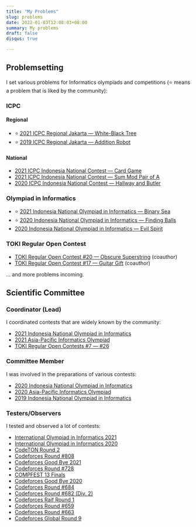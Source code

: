 ```yaml
---
title: "My Problems"
slug: problems
date: 2022-01-03T12:08:03+08:00
summary: My problems
draft: false
disqus: true

---
```


## Problemsetting

I set various problems for Informatics olympiads and competitions (⭐ means a problem that is liked by the community):

### ICPC

#### Regional

* ⭐ [2021 ICPC Regional Jakarta — White-Black Tree](https://tlx.toki.id/problems/icpc-jakarta-2021/K)
* ⭐ [2019 ICPC Regional Jakarta — Addition Robot](https://codeforces.com/contest/1252/problem/K)

#### National

* [2021 ICPC Indonesia National Contest — Card Game](https://tlx.toki.id/problems/inc-2021/C)
* [2021 ICPC Indonesia National Contest — Sum Mod Pair of A](https://tlx.toki.id/problems/inc-2021/J)
* [2020 ICPC Indonesia National Contest — Hallway and Butler](https://tlx.toki.id/problems/inc-2020/G)

### Olympiad in Informatics

* ⭐ [2021 Indonesia National Olympiad in Informatics — Binary Sea](https://tlx.toki.id/problems/ksn-2021/1B)
* ⭐ [2020 Indonesia National Olympiad in Informatics — Finding Balls](https://tlx.toki.id/problems/ksn-2020/2C)
* [2020 Indonesia National Olympiad in Informatics — Evil Spirit](https://tlx.toki.id/problems/ksn-2020/2A)

### TOKI Regular Open Contest

* [TOKI Regular Open Contest #20 — Obscure Superstring](https://tlx.toki.id/problems/troc-20/G) (coauthor)
* [TOKI Regular Open Contest #17 — Guitar Gift](https://tlx.toki.id/problems/troc-17/H) (coauthor)

... and more problems incoming.

## Scientific Committee



### Coordinator (Lead)

I coordinated contests that are widely known by the community:

* [2021 Indonesia National Olympiad in Informatics](https://ksn2021.toki.id/)
* [2021 Asia-Pacific Informatics Olympiad](https://apio2021.toki.id/)
* [TOKI Regular Open Contests #7 — #26](https://tlx.toki.id/problems/problemsets?archive=troc)

### Committee Member

I was involved in the preparations of various contests:

* [2020 Indonesia National Olympiad in Informatics](https://ksn2020.toki.id/)
* [2020 Asia-Pacific Informatics Olympiad](https://apio2020.toki.id/)
* [2019 Indonesia National Olympiad in Informatics](https://osn2019.toki.id/)

### Testers/Observers

I tested and observed a lot of contests:

* [International Olympiad in Informatics 2021](https://ioi2021.sg/)
* [International Olympiad in Informatics 2020](https://ioi2020.sg/)
* [CodeTON Round 2](https://codeforces.com/blog/entry/104491)
* [Codeforces Round #808](https://codeforces.com/blog/entry/104880)
* [Codeforces Good Bye 2021](https://codeforces.com/blog/entry/98471)
* [Codeforces Round #728](https://codeforces.com/blog/entry/92093)
* [COMPFEST 13 Finals](https://codeforces.com/contest/1575)
* [Codeforces Good Bye 2020](https://codeforces.com/blog/entry/86048)
* [Codeforces Round #684](https://codeforces.com/blog/entry/84662)
* [Codeforces Round #682 (Div. 2)](https://codeforces.com/blog/entry/84500)
* [Codeforces Raif Round 1](https://codeforces.com/blog/entry/83730)
* [Codeforces Round #659](https://codeforces.com/blog/entry/80422)
* [Codeforces Round #663](https://codeforces.com/blog/entry/81167)
* [Codeforces Global Round 9](https://codeforces.com/blog/entry/79620)

